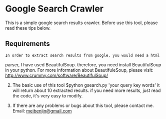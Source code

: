 Google Search Crawler
======================

This is a simple google search results crawler. Before use this tool, please read these tips below.

Requirements
----------------------
    In order to extract search results from google, you would need a html 
parser, I have used BeautifulSoup. therefore, you need install 
BeautifulSoup in your python. For more information about BeautifuleSoup, please
visit: http://www.crummy.com/software/BeautifulSoup/

2.  The basic use of this tool
        $python gsearch.py 'your query key words' 
it will return about 10 extracted results. if you need more results, just
read the code, it's very easy to modify.

3. If there are any problems or bugs about this tool, please contact me.
        Email: meibenjin@gmail.com 
